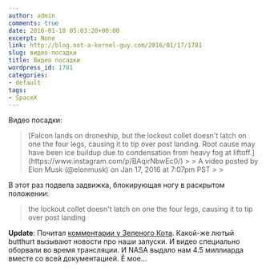 ```yaml
---
author: admin
comments: true
date: 2016-01-18 05:03:20+00:00
excerpt: None
link: http://blog.not-a-kernel-guy.com/2016/01/17/1781
slug: видео-посадки
title: Видео посадки
wordpress_id: 1781
categories:
- default
tags:
- SpaceX
---
```


Видео посадки:



<blockquote>[Falcon lands on droneship, but the lockout collet doesn't latch on one the four legs, causing it to tip over post landing. Root cause may have been ice buildup due to condensation from heavy fog at liftoff.](https://www.instagram.com/p/BAqirNbwEc0/)
> 
> A video posted by Elon Musk (@elonmusk) on Jan 17, 2016 at 7:07pm PST
> 
> </blockquote>




В этот раз подвела задвижка, блокирующая ногу в раскрытом положении:



<blockquote>
the lockout collet doesn't latch on one the four legs, causing it to tip over post landing
</blockquote>



**Update**: Почитал [комментарии у Зеленого Кота](http://zelenyikot.livejournal.com/85114.html#comments). Какой-же лютый butthurt вызывают новости про наши запуски. И видео специально оборвали во время трансляции. И NASA выдало нам 4.5 миллиарда вместе со всей документацией. Ё мое...

